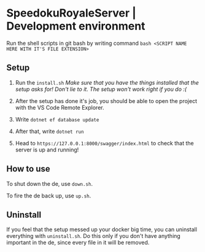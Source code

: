 # SpeedokuRoyaleServer | Development environment

Run the shell scripts in git bash by writing command
`bash <SCRIPT NAME HERE WITH IT'S FILE EXTENSION>`

## Setup

1. Run the `install.sh` *Make sure that you have the things installed that the
   setup asks for! Don't lie to it. The setup won't work right if you do :(*

2. After the setup has done it's job, you should be able to open the project
   with the VS Code Remote Explorer.

3. Write `dotnet ef database update`

4. After that, write `dotnet run`

5. Head to `https://127.0.0.1:8000/swagger/index.html` to check that the server
   is up and running!


## How to use

To shut down the de, use `down.sh`.

To fire the de back up, use `up.sh`.

## Uninstall

If you feel that the setup messed up your docker big time, you can uninstall
everything with `uninstall.sh`. Do this only if you don't have anything
important in the de, since every file in it will be removed.
